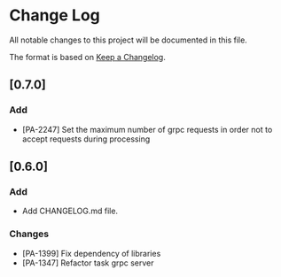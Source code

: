 # Change Log
All notable changes to this project will be documented in this file.

The format is based on [Keep a Changelog](http://keepachangelog.com/).

## [0.7.0]
### Add
- [PA-2247] Set the maximum number of grpc requests in order not to accept requests during processing

## [0.6.0]
### Add
- Add CHANGELOG.md file.

### Changes
- [PA-1399] Fix dependency of libraries
- [PA-1347] Refactor task grpc server
